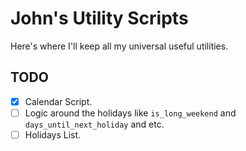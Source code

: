 John's Utility Scripts
======================

Here's where I'll keep all my universal useful utilities.

## TODO
- [x] Calendar Script.
- [ ] Logic around the holidays like `is_long_weekend` and `days_until_next_holiday` and etc.
- [ ] Holidays List.
